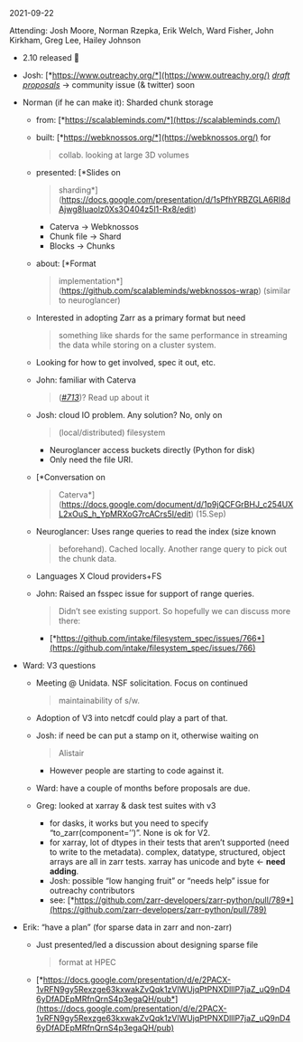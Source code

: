 <span id="anchor-12"></span>​​2021-09-22

Attending: Josh Moore, Norman Rzepka, Erik Welch, Ward Fisher, John
Kirkham, Greg Lee, Hailey Johnson

-   2.10 released 🎉

-   Josh: [*https://www.outreachy.org/*](https://www.outreachy.org/)
    [*draft
    proposals*](https://docs.google.com/document/d/1EQ-tGpPehcqa6yfdvKUL-_avRTvrUKYmrTDk6nKAAhQ/edit#heading=h.fppwf5r0a9uf)
    → community issue (& twitter) soon

-   Norman (if he can make it): Sharded chunk storage

    -   from: [*https://scalableminds.com/*](https://scalableminds.com/)

    -   built: [*https://webknossos.org/*](https://webknossos.org/) for
        > collab. looking at large 3D volumes

    -   presented: [*Slides on
        > sharding*](https://docs.google.com/presentation/d/1sPfhYRBZGLA6RI8dAjwg8Iuaolz0Xs3O404z5l1-Rx8/edit)

        -   Caterva → Webknossos
        -   Chunk file → Shard
        -   Blocks → Chunks

    -   about: [*Format
        > implementation*](https://github.com/scalableminds/webknossos-wrap)
        > (similar to neuroglancer)

    -   Interested in adopting Zarr as a primary format but need
        > something like shards for the same performance in streaming
        > the data while storing on a cluster system.

    -   Looking for how to get involved, spec it out, etc.

    -   John: familiar with Caterva
        > ([*\#713*](https://github.com/zarr-developers/zarr-python/issues/713))?
        > Read up about it

    -   Josh: cloud IO problem. Any solution? No, only on
        > (local/distributed) filesystem

        -   Neuroglancer access buckets directly (Python for disk)
        -   Only need the file URI.

    -   [*Conversation on
        > Caterva*](https://docs.google.com/document/d/1p9jQCFGrBHJ_c254UXL2xOuS_h_YpMRXoG7rcACrs5I/edit)
        > (15.Sep)

    -   Neuroglancer: Uses range queries to read the index (size known
        > beforehand). Cached locally. Another range query to pick out
        > the chunk data.

    -   Languages X Cloud providers+FS

    -   John: Raised an fsspec issue for support of range queries.
        > Didn’t see existing support. So hopefully we can discuss more
        > there:

        -   [*https://github.com/intake/filesystem_spec/issues/766*](https://github.com/intake/filesystem_spec/issues/766)

-   Ward: V3 questions

    -   Meeting @ Unidata. NSF solicitation. Focus on continued
        > maintainability of s/w.

    -   Adoption of V3 into netcdf could play a part of that.

    -   Josh: if need be can put a stamp on it, otherwise waiting on
        > Alistair

        -   However people are starting to code against it.

    -   Ward: have a couple of months before proposals are due.

    -   Greg: looked at xarray & dask test suites with v3

        -   for dasks, it works but you need to specify
            “to_zarr(component=’’)”. None is ok for V2.
        -   for xarray, lot of dtypes in their tests that aren’t
            supported (need to write to the metadata). complex,
            datatype, structured, object arrays are all in zarr tests.
            xarray has unicode and byte ← **need adding**.
        -   Josh: possible “low hanging fruit” or “needs help” issue for
            outreachy contributors
        -   see:
            [*https://github.com/zarr-developers/zarr-python/pull/789*](https://github.com/zarr-developers/zarr-python/pull/789)

-   Erik: “have a plan” (for sparse data in zarr and non-zarr)

    -   Just presented/led a discussion about designing sparse file
        > format at HPEC

    -   [*https://docs.google.com/presentation/d/e/2PACX-1vRFN9gy5Rexzge63kxwakZvQqk1zVlWUjqPtPNXDlllP7jaZ_uQ9nD46yDfADEpMRfnQrnS4p3egaQH/pub*](https://docs.google.com/presentation/d/e/2PACX-1vRFN9gy5Rexzge63kxwakZvQqk1zVlWUjqPtPNXDlllP7jaZ_uQ9nD46yDfADEpMRfnQrnS4p3egaQH/pub)

